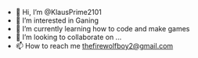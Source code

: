 - 👋 Hi, I’m @KlausPrime2101
- 👀 I’m interested in Ganing
- 🌱 I’m currently learning how to code and make games
- 💞️ I’m looking to collaborate on ...
- 📫 How to reach me thefirewolfboy2@gmail.com

<!---
KlausPrime2101/KlausPrime2101 is a ✨ special ✨ repository because its `README.md` (this file) appears on your GitHub profile.
You can click the Preview link to take a look at your changes.
--->
